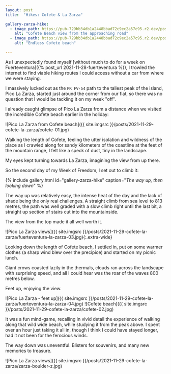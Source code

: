 ```yaml
---
layout: post
title:  "Hikes: Cofete & La Zarza"

gallery-zarza-hike:
  - image_path: https://pub-729bb34db1a2448bbad72c9ec2a57c95.r2.dev/posts/2021-11-29-cofete-la-zarza/fuerteventura-la-zarza-01.jpg
    alt: "Cofete Beach view from the approaching road"
  - image_path: https://pub-729bb34db1a2448bbad72c9ec2a57c95.r2.dev/posts/2021-11-29-cofete-la-zarza/fuerteventura-la-zarza-02.jpg
    alt: "Endless Cofete beach"

---
```


As I unexpectedly found myself [without much to do for a week on Fuerteventura]({% post_url 2021-11-28-fuerteventura %}), I trowled the internet to find viable hiking routes I could access without a car from where we were staying.

I massively lucked out as the `PR FV-54` path to the tallest peak of the island, Pico La Zarza, started just around the corner from our flat, so there was no question that I would be tackling it on my week "off".

I already caught glimpse of Pico La Zarza from a distance when we visited the incredible Cofete beach earlier in the holiday:

![Pico La Zarza from Cofete beach]({{ site.imgsrc }}/posts/2021-11-29-cofete-la-zarza/cofete-01.jpg)

Walking the length of Cofete, feeling the utter isolation and wildness of the place as I crawled along for sandy kilometers of the coastline at the feet of the mountain range, I felt like a speck of dust, tiny in the landscape.

My eyes kept turning towards La Zarza, imagining the view from up there.

So the second day of my Week of Freedom, I set out to climb it:

{% include gallery.html id="gallery-zarza-hike" caption="_The way up, then looking down_" %}

The way up was relatively easy, the intense heat of the day and the lack of shade being the only real challenges. A straight climb from sea level to 813 metres, the path was well graded with a slow climb right until the last bit, a straight up section of stairs cut into the mountainside.

The view from the top made it all well worth it.

![Pico La Zarza views]({{ site.imgsrc }}/posts/2021-11-29-cofete-la-zarza/fuerteventura-la-zarza-03.jpg){:.extra-wide}

Looking down the length of Cofete beach, I settled in, put on some warmer clothes (a sharp wind blew over the precipice) and started on my picnic lunch. 

Giant crows coasted lazily in the thermals, clouds ran across the landscape with surprising speed, and all I could hear was the roar of the waves 800 metres below.

Feet up, enjoying the view.

![Pico La Zarza - feet up]({{ site.imgsrc }}/posts/2021-11-29-cofete-la-zarza/fuerteventura-la-zarza-04.jpg)
![Cofete beach]({{ site.imgsrc }}/posts/2021-11-29-cofete-la-zarza/cofete-02.jpg)

It was a fun mind-game, recalling in vivid detail the experience of walking along that wild wide beach, while studying it from the peak above. I spent over an hour just taking it all in, though I think I could have stayed longer, had it not been for the ferocious winds.

The way down was uneventful. Blisters for souvenirs, and many new memories to treasure.

![Pico La Zarza views]({{ site.imgsrc }}/posts/2021-11-29-cofete-la-zarza/zarza-boulder-z.jpg)
